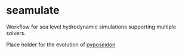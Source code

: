 # seamulate

Workflow for sea level hydrodynamic simulations supporting multiple solvers.

Place holder for the evolution of [pyposeidon](https://github.com/ec-jrc/pyPoseidon)
